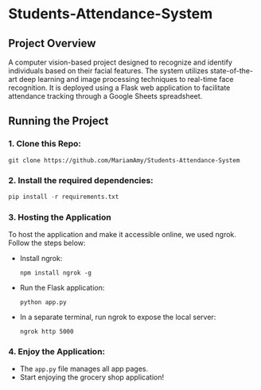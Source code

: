 # Students-Attendance-System

## Project Overview

A computer vision-based project designed to recognize and identify individuals based on their facial features. The system utilizes state-of-the-art deep learning and image processing techniques to real-time face recognition. It is deployed using a Flask web application to facilitate attendance tracking through a Google Sheets spreadsheet.

## Running the Project
  
### 1. Clone this Repo:
  ```
  git clone https://github.com/MariamAmy/Students-Attendance-System
  ```


### 2. Install the required dependencies:
  ```python
  pip install -r requirements.txt
  ```


### 3. Hosting the Application
To host the application and make it accessible online, we used ngrok. Follow the steps below:
- Install ngrok:
  ```
  npm install ngrok -g
  ```
- Run the Flask  application:
  ```
  python app.py
  ```
- In a separate terminal, run ngrok to expose the local server:
  ```
  ngrok http 5000
  ```

### 4. Enjoy the Application:
- The ```app.py``` file manages all app pages.
- Start enjoying the grocery shop application!
